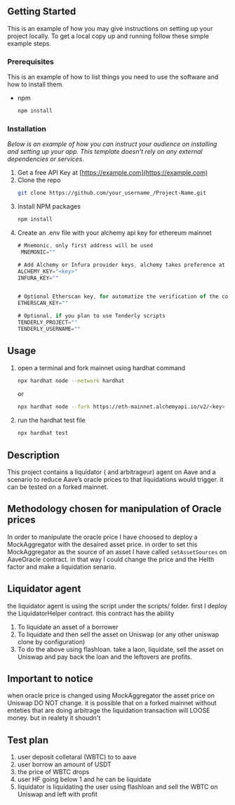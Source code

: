 
<!-- GETTING STARTED -->
## Getting Started

This is an example of how you may give instructions on setting up your project locally.
To get a local copy up and running follow these simple example steps.

### Prerequisites

This is an example of how to list things you need to use the software and how to install them.
* npm
  ```sh
  npm install
  ```

### Installation

_Below is an example of how you can instruct your audience on installing and setting up your app. This template doesn't rely on any external dependencies or services._

1. Get a free API Key at [https://example.com](https://example.com)
2. Clone the repo
   ```sh
   git clone https://github.com/your_username_/Project-Name.git
   ```
3. Install NPM packages
   ```sh
   npm install
   ```
4. Create an .env file with your alchemy api key for ethereum mainnet
   ```js
   # Mnemonic, only first address will be used
    MNEMONIC=""

   # Add Alchemy or Infura provider keys, alchemy takes preference at the config level
   ALCHEMY_KEY="<key>"
   INFURA_KEY=""


   # Optional Etherscan key, for automatize the verification of the contracts at Etherscan
   ETHERSCAN_KEY=""

   # Optional, if you plan to use Tenderly scripts
   TENDERLY_PROJECT=""
   TENDERLY_USERNAME=""
   ```
<!-- USAGE EXAMPLES -->
## Usage

1. open a terminal and fork mainnet using hardhat command

   ```sh
   npx hardhat node --network hardhat
   ```
   or
   ```sh
   npx hardhat node --fork https://eth-mainnet.alchemyapi.io/v2/<key>
   ```

2. run the hardhat test file

    ```sh
   npx hardhat test
   ```

<!-- USAGE EXAMPLES -->
## Description
This project contains a liquidator ( and arbitrageur)  agent on Aave and a scenario to reduce Aave’s oracle prices to that liquidations would trigger.
it can be tested on a forked mainnet.


<!-- Methodology chosen for manipulation of Oracle prices -->
## Methodology chosen for manipulation of Oracle prices
   In order to manipulate the oracle price I have choosed to deploy a MockAggregator with the desaired asset price.
   in order to set this MockAggregator as the source of an asset I have called `setAssetSources` on AaveOracle contract.
   in that way I could change the price and the Helth factor and make a liquidation senario.


<!-- Liquidator agent -->
## Liquidator agent
   the liquidator agent is using the script under the scripts/ folder.
   first I deploy the LiquidatorHelper contract. this contract has the ability
   1. To liquidate an asset of a borrower
   2. To liquidate and then sell the asset on Uniswap (or any other uniswap clone by configuration)    
   3. To do the above using flashloan. take a laon, liquidate, sell the asset on Uniswap and pay back the loan and the leftovers are profits.


<!-- Important to notice -->
## Important to notice
   when oracle price is changed using MockAggregator the asset price on Uniswap DO NOT change.
   it is possible that on a forked mainnet without enteties that are doing arbitrage the liquidation transaction will LOOSE money. but in realety it shoudn't


<!-- Test plan -->
## Test plan
   1. user deposit colletaral (WBTC) to to aave
   2. user borrow an amount of USDT
   3. the price of WBTC drops
   4. user HF going below 1 and he can be liquidate
   5. liquidator is liquidating the user using flashloan and sell the WBTC on Uniswap and left with profit
   





